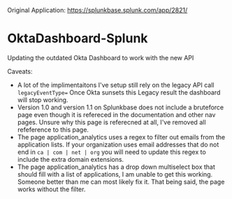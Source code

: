 Original Application: https://splunkbase.splunk.com/app/2821/

# OktaDashboard-Splunk
Updating the outdated Okta Dashboard to work with the new API

Caveats:
*	A lot of the implimentaitons I've setup still rely on the legacy API call
     `legacyEventType=`
	Once Okta sunsets this Legacy result the dashboard will stop working. 
* 	Version 1.0 and version 1.1 on Splunkbase does not include a bruteforce page 
	even though it is refereced in the documentation and other nav pages. 
	Unsure why this page is referecned at all, I've removed all refeference to
	this page. 
*	The page application_analytics uses a regex to filter out emails from the 
	application lists. If your organization uses email addresses that do not end in
	 `ca | com | net | org` 
	you will need to update this regex to include the extra domain extensions.
*	The page application_analytics  has a drop down multiselect box that should
	fill with a list of applications, I am unable to get this working. Someone
	better than me can most likely fix it. That being said, the page works without
	the filter. 
